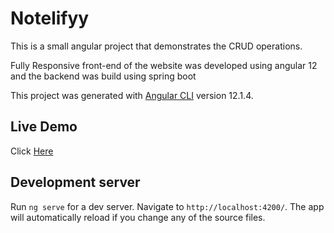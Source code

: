 # Notelifyy

This is a small angular project that demonstrates the CRUD operations.

Fully Responsive front-end of the website was developed using angular 12 and the backend was build using spring boot


This project was generated with [Angular CLI](https://github.com/angular/angular-cli) version 12.1.4.

## Live Demo 

Click [Here](https://Notelifyy.netlify.app)

## Development server

Run `ng serve` for a dev server. Navigate to `http://localhost:4200/`. The app will automatically reload if you change any of the source files.
